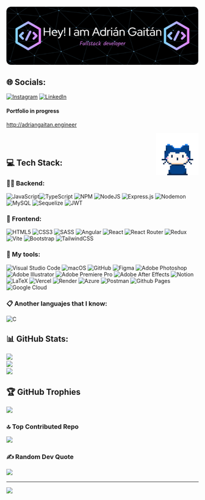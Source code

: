 <p align="center"><img aling="center" with="661" alt="header adriancho91s" src="./assets/adriancho91s-header.png"></p>


## 🌐 Socials:
[![Instagram](https://img.shields.io/badge/Instagram-%23E4405F.svg?logo=Instagram&logoColor=white)](https://instagram.com/adriangaitanlondono) [![LinkedIn](https://img.shields.io/badge/LinkedIn-%230077B5.svg?logo=linkedin&logoColor=white)](https://linkedin.com/in/adri%C3%A1n-fernando-gait%C3%A1n-londo%C3%B1o-35b47a168) 

#### Portfolio in progress

http://adriangaitan.engineer

<img width="22%" align="right" src="./assets/mona-whisper.gif" > <br> <br>


  
## 💻 Tech Stack:

### 👨‍💻 Backend:
![JavaScript](https://img.shields.io/badge/javascript-%23323330.svg?style=flat&logo=javascript&logoColor=%23F7DF1E)![TypeScript](https://img.shields.io/badge/typescript-%23007ACC.svg?style=flat&logo=typescript&logoColor=white)
![NPM](https://img.shields.io/badge/NPM-%23CB3837.svg?style=logo&logo=npm&logoColor=white) ![NodeJS](https://img.shields.io/badge/node.js-6DA55F?style=flat&logo=node.js&logoColor=white) ![Express.js](https://img.shields.io/badge/express.js-%23404d59.svg?style=flat&logo=express&logoColor=%2361DAFB) ![Nodemon](https://img.shields.io/badge/NODEMON-%23323330.svg?style=flat&logo=nodemon&logoColor=%BBDEAD)
![MySQL](https://img.shields.io/badge/mysql-%2300f.svg?style=flat&logo=mysql&logoColor=white) ![Sequelize](https://img.shields.io/badge/Sequelize-52B0E7?style=flat&logo=Sequelize&logoColor=white) ![JWT](https://img.shields.io/badge/JWT-black?style=flat&logo=JSON%20web%20tokens)

### 📱 Frontend:
![HTML5](https://img.shields.io/badge/html5-%23E34F26.svg?style=flat&logo=html5&logoColor=white) ![CSS3](https://img.shields.io/badge/css3-%231572B6.svg?style=flat&logo=css3&logoColor=white) ![SASS](https://img.shields.io/badge/SASS-hotpink.svg?style=flat&logo=SASS&logoColor=white)
![Angular](https://img.shields.io/badge/angular-%23DD0031.svg?style=flat&logo=angular&logoColor=white) ![React](https://img.shields.io/badge/react-%2320232a.svg?style=flat&logo=react&logoColor=%2361DAFB) ![React Router](https://img.shields.io/badge/React_Router-CA4245?style=flat&logo=react-router&logoColor=white) ![Redux](https://img.shields.io/badge/redux-%23593d88.svg?style=flat&logo=redux&logoColor=white) ![Vite](https://img.shields.io/badge/vite-%23646CFF.svg?style=flat&logo=vite&logoColor=white)
![Bootstrap](https://img.shields.io/badge/bootstrap-%23563D7C.svg?style=flat&logo=bootstrap&logoColor=white) ![TailwindCSS](https://img.shields.io/badge/tailwindcss-%2338B2AC.svg?style=flat&logo=tailwind-css&logoColor=white) 


### 🧰 My tools:
<!-- ![Android Studio](https://img.shields.io/badge/Android%20Studio-3DDC84.svg?style=flat&logo=android-studio&logoColor=white) --> 
![Visual Studio Code](https://img.shields.io/badge/Visual%20Studio%20Code-0078d7.svg?style=flat&logo=visual-studio-code&logoColor=white) ![macOS](https://img.shields.io/badge/mac%20os-000000?style=flat&logo=macos&logoColor=F0F0F0) ![GitHub](https://img.shields.io/badge/github-%23121011.svg?style=flat&logo=github&logoColor=white)
![Figma](https://img.shields.io/badge/figma-%23F24E1E.svg?style=flat&logo=figma&logoColor=white) ![Adobe Photoshop](https://img.shields.io/badge/adobephotoshop-%2331A8FF.svg?style=flat&logo=adobephotoshop&logoColor=white) ![Adobe Illustrator](https://img.shields.io/badge/adobe%20illustrator-%23FF9A00.svg?style=flat&logo=adobe%20illustrator&logoColor=white) ![Adobe Premiere Pro](https://img.shields.io/badge/Adobe%20Premiere%20Pro-9999FF.svg?style=flat&logo=Adobe%20Premiere%20Pro&logoColor=white) ![Adobe After Effects](https://img.shields.io/badge/Adobe%20After%20Effects-9999FF.svg?style=flat&logo=Adobe%20After%20Effects&logoColor=white)
![Notion](https://img.shields.io/badge/Notion-%23000000.svg?style=flat&logo=notion&logoColor=white) ![LaTeX](https://img.shields.io/badge/latex-%23008080.svg?style=flat&logo=latex&logoColor=white)
![Vercel](https://img.shields.io/badge/vercel-%23000000.svg?style=flat&logo=vercel&logoColor=white) ![Render](https://img.shields.io/badge/Render-%46E3B7.svg?style=flat&logo=render&logoColor=white) ![Azure](https://img.shields.io/badge/azure-%230072C6.svg?style=flat&logo=microsoftazure&logoColor=white) ![Postman](https://img.shields.io/badge/Postman-FF6C37?style=flat&logo=postman&logoColor=white) 
![Github Pages](https://img.shields.io/badge/github%20pages-121013?style=flat&logo=github&logoColor=white) ![Google Cloud](https://img.shields.io/badge/Google%20Cloud-%234285F4.svg?style=flat&logo=google-cloud&logoColor=white)

### 📋 Another languajes that I know:

![C](https://img.shields.io/badge/c-%2300599C.svg?style=flat&logo=c&logoColor=white)

## 📊 GitHub Stats:
![](https://github-readme-stats.vercel.app/api?username=adriancho91s&theme=radical&hide_border=false&include_all_commits=false&count_private=false)<br/>
![](https://github-readme-streak-stats.herokuapp.com/?user=adriancho91s&theme=radical&hide_border=false)<br/>
![](https://github-readme-stats.vercel.app/api/top-langs/?username=adriancho91s&theme=radical&hide_border=false&include_all_commits=false&count_private=false&layout=compact)

## 🏆 GitHub Trophies
![](https://github-profile-trophy.vercel.app/?username=adriancho91s&theme=radical&no-frame=false&no-bg=false&margin-w=4)


  ### 🔝 Top Contributed Repo
![](https://github-contributor-stats.vercel.app/api?username=adriancho91s&limit=5&theme=dark&combine_all_yearly_contributions=true)</p>


  ### ✍️ Random Dev Quote
![](https://quotes-github-readme.vercel.app/api?type=vetical&theme=tokyonight)</p>

---
[![](https://visitcount.itsvg.in/api?id=adriancho91s&icon=6&color=6)](https://visitcount.itsvg.in)

<!-- Proudly created with GPRM ( https://gprm.itsvg.in ) -->
